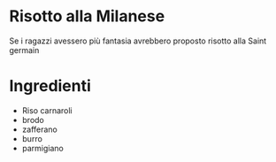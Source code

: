 # Risotto alla Milanese 

Se i ragazzi avessero più fantasia avrebbero proposto risotto alla Saint germain

# Ingredienti

* Riso carnaroli 
* brodo 
* zafferano 
* burro 
* parmigiano 
